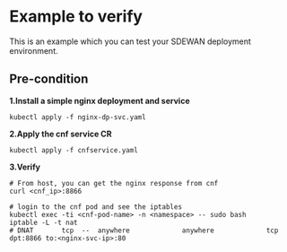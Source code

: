 # Example to verify
This is an example which you can test your SDEWAN deployment environment.

## Pre-condition
**1.Install a simple nginx deployment and service**

`kubectl apply -f nginx-dp-svc.yaml`

**2.Apply the cnf service CR**

`kubectl apply -f cnfservice.yaml`

**3.Verify**

```
# From host, you can get the nginx response from cnf
curl <cnf_ip>:8866

# login to the cnf pod and see the iptables
kubectl exec -ti <cnf-pod-name> -n <namespace> -- sudo bash
iptable -L -t nat
# DNAT       tcp  --  anywhere             anywhere             tcp dpt:8866 to:<nginx-svc-ip>:80
```
